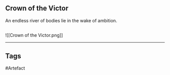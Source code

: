 ## Crown of the Victor
An endless river of bodies lie in the wake of ambition.
## 
![[Crown of the Victor.png]]

---
## Tags
#Artefact